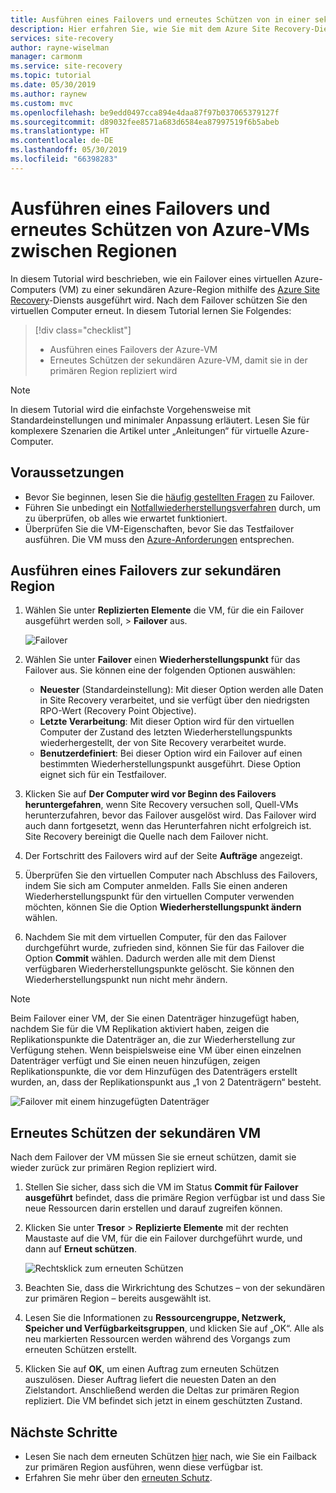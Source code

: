 ```yaml
---
title: Ausführen eines Failovers und erneutes Schützen von in einer sekundären Azure-Region replizierten virtuellen Azure-Computern zur Notfallwiederherstellung mit dem Azure Site Recovery-Dienst
description: Hier erfahren Sie, wie Sie mit dem Azure Site Recovery-Dienst zur Notfallwiederherstellung ein Failover für in einer sekundären Azure-Region replizierte virtuelle Azure-Computer ausführen und diese Computer erneut schützen
services: site-recovery
author: rayne-wiselman
manager: carmonm
ms.service: site-recovery
ms.topic: tutorial
ms.date: 05/30/2019
ms.author: raynew
ms.custom: mvc
ms.openlocfilehash: be9edd0497cca894e4daa87f97b037065379127f
ms.sourcegitcommit: d89032fee8571a683d6584ea87997519f6b5abeb
ms.translationtype: HT
ms.contentlocale: de-DE
ms.lasthandoff: 05/30/2019
ms.locfileid: "66398283"
---
```

# <a name="fail-over-and-reprotect-azure-vms-between-regions"></a>Ausführen eines Failovers und erneutes Schützen von Azure-VMs zwischen Regionen

In diesem Tutorial wird beschrieben, wie ein Failover eines virtuellen Azure-Computers (VM) zu einer sekundären Azure-Region mithilfe des [Azure Site Recovery](site-recovery-overview.md)-Diensts ausgeführt wird. Nach dem Failover schützen Sie den virtuellen Computer erneut. In diesem Tutorial lernen Sie Folgendes:

> [!div class="checklist"]
> * Ausführen eines Failovers der Azure-VM
> * Erneutes Schützen der sekundären Azure-VM, damit sie in der primären Region repliziert wird

> [!NOTE]
> In diesem Tutorial wird die einfachste Vorgehensweise mit Standardeinstellungen und minimaler Anpassung erläutert. Lesen Sie für komplexere Szenarien die Artikel unter „Anleitungen“ für virtuelle Azure-Computer.


## <a name="prerequisites"></a>Voraussetzungen

- Bevor Sie beginnen, lesen Sie die [häufig gestellten Fragen](site-recovery-faq.md#failover) zu Failover.
- Führen Sie unbedingt ein [Notfallwiederherstellungsverfahren](azure-to-azure-tutorial-dr-drill.md) durch, um zu überprüfen, ob alles wie erwartet funktioniert.
- Überprüfen Sie die VM-Eigenschaften, bevor Sie das Testfailover ausführen. Die VM muss den [Azure-Anforderungen](azure-to-azure-support-matrix.md#replicated-machine-operating-systems) entsprechen.

## <a name="run-a-failover-to-the-secondary-region"></a>Ausführen eines Failovers zur sekundären Region

1. Wählen Sie unter **Replizierten Elemente** die VM, für die ein Failover ausgeführt werden soll, > **Failover** aus.

   ![Failover](./media/azure-to-azure-tutorial-failover-failback/failover.png)

2. Wählen Sie unter **Failover** einen **Wiederherstellungspunkt** für das Failover aus. Sie können eine der folgenden Optionen auswählen:

   * **Neuester** (Standardeinstellung): Mit dieser Option werden alle Daten in Site Recovery verarbeitet, und sie verfügt über den niedrigsten RPO-Wert (Recovery Point Objective).
   * **Letzte Verarbeitung**: Mit dieser Option wird für den virtuellen Computer der Zustand des letzten Wiederherstellungspunkts wiederhergestellt, der von Site Recovery verarbeitet wurde.
   * **Benutzerdefiniert**: Bei dieser Option wird ein Failover auf einen bestimmten Wiederherstellungspunkt ausgeführt. Diese Option eignet sich für ein Testfailover.

3. Klicken Sie auf **Der Computer wird vor Beginn des Failovers heruntergefahren**, wenn Site Recovery versuchen soll, Quell-VMs herunterzufahren, bevor das Failover ausgelöst wird. Das Failover wird auch dann fortgesetzt, wenn das Herunterfahren nicht erfolgreich ist. Site Recovery bereinigt die Quelle nach dem Failover nicht.

4. Der Fortschritt des Failovers wird auf der Seite **Aufträge** angezeigt.

5. Überprüfen Sie den virtuellen Computer nach Abschluss des Failovers, indem Sie sich am Computer anmelden. Falls Sie einen anderen Wiederherstellungspunkt für den virtuellen Computer verwenden möchten, können Sie die Option **Wiederherstellungspunkt ändern** wählen.

6. Nachdem Sie mit dem virtuellen Computer, für den das Failover durchgeführt wurde, zufrieden sind, können Sie für das Failover die Option **Commit** wählen.
   Dadurch werden alle mit dem Dienst verfügbaren Wiederherstellungspunkte gelöscht. Sie können den Wiederherstellungspunkt nun nicht mehr ändern.

> [!NOTE]
> Beim Failover einer VM, der Sie einen Datenträger hinzugefügt haben, nachdem Sie für die VM Replikation aktiviert haben, zeigen die Replikationspunkte die Datenträger an, die zur Wiederherstellung zur Verfügung stehen. Wenn beispielsweise eine VM über einen einzelnen Datenträger verfügt und Sie einen neuen hinzufügen, zeigen Replikationspunkte, die vor dem Hinzufügen des Datenträgers erstellt wurden, an, dass der Replikationspunkt aus „1 von 2 Datenträgern“ besteht.

![Failover mit einem hinzugefügten Datenträger](./media/azure-to-azure-tutorial-failover-failback/failover-added.png)

## <a name="reprotect-the-secondary-vm"></a>Erneutes Schützen der sekundären VM

Nach dem Failover der VM müssen Sie sie erneut schützen, damit sie wieder zurück zur primären Region repliziert wird.

1. Stellen Sie sicher, dass sich die VM im Status **Commit für Failover ausgeführt** befindet, dass die primäre Region verfügbar ist und dass Sie neue Ressourcen darin erstellen und darauf zugreifen können.
2. Klicken Sie unter **Tresor** > **Replizierte Elemente** mit der rechten Maustaste auf die VM, für die ein Failover durchgeführt wurde, und dann auf **Erneut schützen**.

   ![Rechtsklick zum erneuten Schützen](./media/azure-to-azure-tutorial-failover-failback/reprotect.png)

2. Beachten Sie, dass die Wirkrichtung des Schutzes – von der sekundären zur primären Region – bereits ausgewählt ist.
3. Lesen Sie die Informationen zu **Ressourcengruppe, Netzwerk, Speicher und Verfügbarkeitsgruppen**, und klicken Sie auf „OK“. Alle als neu markierten Ressourcen werden während des Vorgangs zum erneuten Schützen erstellt.
4. Klicken Sie auf **OK**, um einen Auftrag zum erneuten Schützen auszulösen. Dieser Auftrag liefert die neuesten Daten an den Zielstandort. Anschließend werden die Deltas zur primären Region repliziert. Die VM befindet sich jetzt in einem geschützten Zustand.

## <a name="next-steps"></a>Nächste Schritte
- Lesen Sie nach dem erneuten Schützen [hier](azure-to-azure-tutorial-failback.md) nach, wie Sie ein Failback zur primären Region ausführen, wenn diese verfügbar ist.
- Erfahren Sie mehr über den [erneuten Schutz](azure-to-azure-how-to-reprotect.md#what-happens-during-reprotection).
